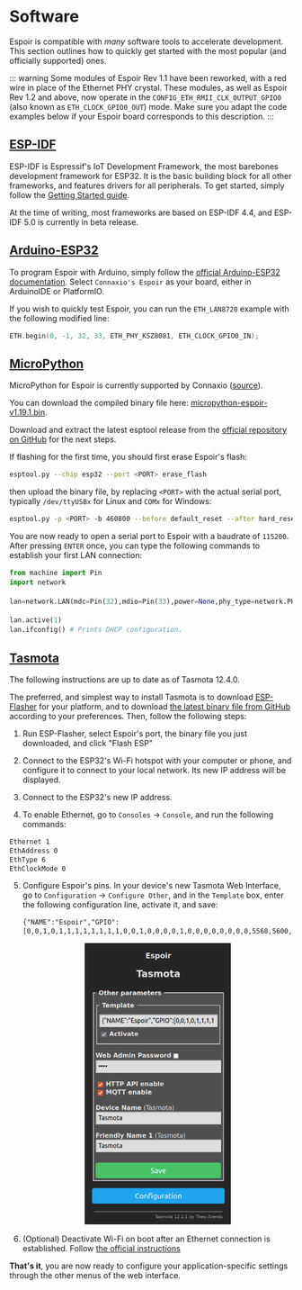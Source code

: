 # Software

Espoir is compatible with _many_ software tools to accelerate development. This section outlines how to quickly get started with the most popular (and officially supported) ones.

::: warning
Some modules of Espoir Rev 1.1 have been reworked, with a red wire in place of the Ethernet PHY crystal. These modules, as well as Espoir Rev 1.2 and above, now operate in the `CONFIG_ETH_RMII_CLK_OUTPUT_GPIO0`  (also known as `ETH_CLOCK_GPIO0_OUT`) mode. Make sure you adapt the code examples below if your Espoir board corresponds to this description.
:::

## [ESP-IDF](https://docs.espressif.com/projects/esp-idf/en/stable/esp32/get-started/index.html)

ESP-IDF is Espressif's IoT Development Framework, the most barebones development framework for ESP32. It is the basic building block for all other frameworks, and features drivers for all peripherals. To get started, simply follow the [Getting Started guide](https://docs.espressif.com/projects/esp-idf/en/stable/esp32/get-started/index.html).

At the time of writing, most frameworks are based on ESP-IDF 4.4, and ESP-IDF 5.0 is currently in beta release.

## [Arduino-ESP32](https://docs.espressif.com/projects/arduino-esp32/en/latest/getting_started.html)

To program Espoir with Arduino, simply follow the [official Arduino-ESP32 documentation](https://docs.espressif.com/projects/arduino-esp32/en/latest/getting_started.html). Select `Connaxio's Espoir` as your board, either in ArduinoIDE or PlatformIO.

If you wish to quickly test Espoir, you can run the `ETH_LAN8720` example with the following modified line:

```cpp
ETH.begin(0, -1, 32, 33, ETH_PHY_KSZ8081, ETH_CLOCK_GPIO0_IN);
```

## [MicroPython](https://micropython.org/)

MicroPython for Espoir is currently supported by Connaxio ([source](https://github.com/Connaxio/micropython/tree/feature/espoir)).

You can download the compiled binary file here: [micropython-espoir-v1.19.1.bin](https://docs.connaxio.com/micropython/micropython-espoir-v1.19.1.bin).

Download and extract the latest esptool release from the [official repository on GitHub](https://github.com/espressif/esptool/releases) for the next steps.

If flashing for the first time, you should first erase Espoir's flash:

```bash
esptool.py --chip esp32 --port <PORT> erase_flash
```

then upload the binary file, by replacing `<PORT>` with the actual serial port, typically `/dev/ttyUSBx` for Linux and `COMx` for Windows:

```bash
esptool.py -p <PORT> -b 460800 --before default_reset --after hard_reset --chip esp32  write_flash --flash_mode dio --flash_size detect --flash_freq 80m 0x1000 micropython-espoir-v1.19.1.bin
```

You are now ready to open a serial port to Espoir with a baudrate of `115200`. After pressing `ENTER` once, you can type the following commands to establish your first LAN connection:

```python
from machine import Pin
import network

lan=network.LAN(mdc=Pin(32),mdio=Pin(33),power=None,phy_type=network.PHY_KSZ8081,phy_addr=0)

lan.active(1)
lan.ifconfig() # Prints DHCP configuration.
```

## [Tasmota](https://tasmota.github.io/docs/)
The following instructions are up to date as of Tasmota 12.4.0.

The preferred, and simplest way to install Tasmota is to download [ESP-Flasher](https://github.com/Jason2866/ESP_Flasher/releases/latest) for your platform, and to download [the latest binary file from GitHub](https://github.com/arendst/Tasmota/releases/latest) according to your preferences. Then, follow the following steps:

1. Run ESP-Flasher, select Espoir's port, the binary file you just downloaded, and click "Flash ESP"

2. Connect to the ESP32's Wi-Fi hotspot with your computer or phone, and configure it to connect to your local network. Its new IP address will be displayed.

3. Connect to the ESP32's new IP address.

4. To enable Ethernet, go to `Consoles` -> `Console`, and run the following commands:

```
Ethernet 1
EthAddress 0
EthType 6
EthClockMode 0
```

5. Configure Espoir's pins. In your device's new Tasmota Web Interface, go to `Configuration` -> `Configure Other`, and in the `Template` box, enter the following configuration line, activate it, and save:
   
   ```
   {"NAME":"Espoir","GPIO":[0,0,1,0,1,1,1,1,1,1,1,1,0,0,1,0,0,0,0,1,0,0,0,0,0,0,0,0,5568,5600,1,7968,1,1,1,1],"FLAG":0,"BASE":1}
   ```
   
   <center>
   
   <img src="./images/tasmota-configuration-pins.png" alt="Tasmota WiFi setup" height="500" />
   
   </center>

6. (Optional) Deactivate Wi-Fi on boot after an Ethernet connection is established. Follow [the official instructions](https://tasmota.github.io/docs/Berry-Cookbook/#ethernet-network-flipper)

**That's it**, you are now ready to configure your application-specific settings through the other menus of the web interface.
